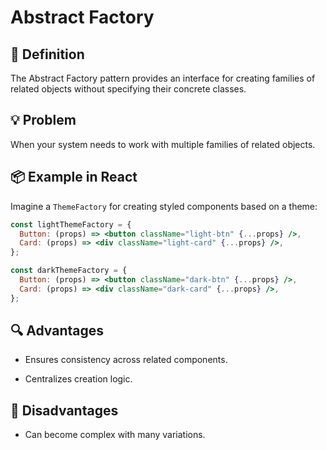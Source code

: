 # Abstract Factory

## 🧭 Definition

The Abstract Factory pattern provides an interface for creating families of related objects without specifying their concrete classes.

## 💡 Problem

When your system needs to work with multiple families of related objects.

## 📦 Example in React

Imagine a `ThemeFactory` for creating styled components based on a theme:

```jsx
const lightThemeFactory = {
  Button: (props) => <button className="light-btn" {...props} />,
  Card: (props) => <div className="light-card" {...props} />,
};

const darkThemeFactory = {
  Button: (props) => <button className="dark-btn" {...props} />,
  Card: (props) => <div className="dark-card" {...props} />,
};
```

## 🔍 Advantages

- Ensures consistency across related components.

- Centralizes creation logic.

## 🚫 Disadvantages

- Can become complex with many variations.